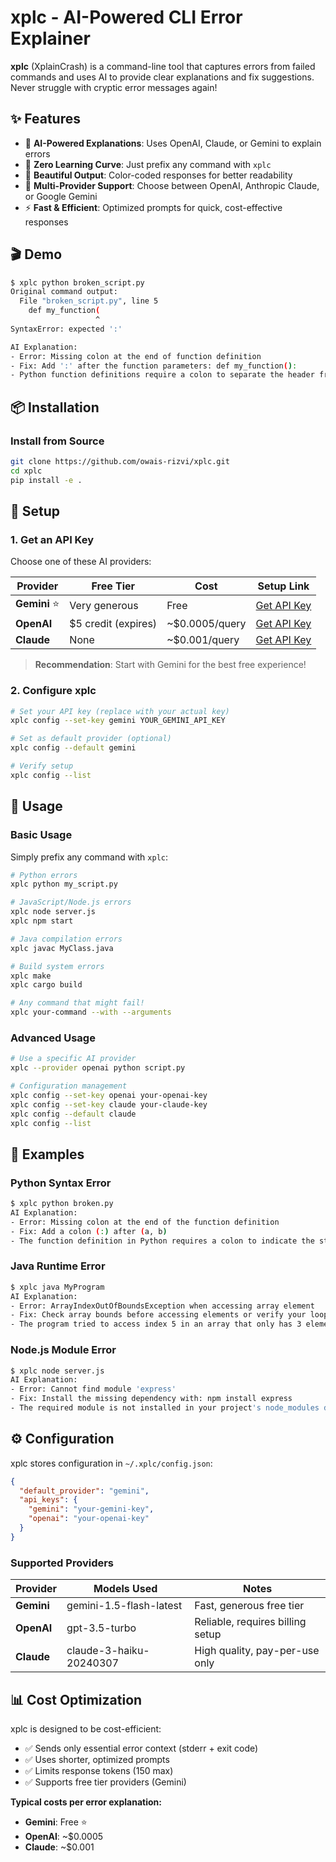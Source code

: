 # xplc - AI-Powered CLI Error Explainer


**xplc** (XplainCrash) is a command-line tool that captures errors from failed commands and uses AI to provide clear explanations and fix suggestions. Never struggle with cryptic error messages again!

## ✨ Features

- 🤖 **AI-Powered Explanations**: Uses OpenAI, Claude, or Gemini to explain errors
- 🚀 **Zero Learning Curve**: Just prefix any command with `xplc`
- 🎨 **Beautiful Output**: Color-coded responses for better readability
- 🔧 **Multi-Provider Support**: Choose between OpenAI, Anthropic Claude, or Google Gemini
- ⚡ **Fast & Efficient**: Optimized prompts for quick, cost-effective responses

## 🎬 Demo

```bash
$ xplc python broken_script.py
Original command output:
  File "broken_script.py", line 5
    def my_function(
                   ^
SyntaxError: expected ':'

AI Explanation:
- Error: Missing colon at the end of function definition
- Fix: Add ':' after the function parameters: def my_function():
- Python function definitions require a colon to separate the header from the body
```

## 📦 Installation

### Install from Source
```bash
git clone https://github.com/owais-rizvi/xplc.git
cd xplc
pip install -e .
```

## 🔑 Setup

### 1. Get an API Key
Choose one of these AI providers:

| Provider | Free Tier | Cost | Setup Link |
|----------|-----------|------|------------|
| **Gemini** ⭐ | Very generous | Free | [Get API Key](https://makersuite.google.com/app/apikey) |
| **OpenAI** | $5 credit (expires) | ~$0.0005/query | [Get API Key](https://platform.openai.com/api-keys) |
| **Claude** | None | ~$0.001/query | [Get API Key](https://console.anthropic.com/) |

> **Recommendation**: Start with Gemini for the best free experience!

### 2. Configure xplc
```bash
# Set your API key (replace with your actual key)
xplc config --set-key gemini YOUR_GEMINI_API_KEY

# Set as default provider (optional)
xplc config --default gemini

# Verify setup
xplc config --list
```

## 🚀 Usage

### Basic Usage
Simply prefix any command with `xplc`:

```bash
# Python errors
xplc python my_script.py

# JavaScript/Node.js errors
xplc node server.js
xplc npm start

# Java compilation errors
xplc javac MyClass.java

# Build system errors
xplc make
xplc cargo build

# Any command that might fail!
xplc your-command --with --arguments
```

### Advanced Usage
```bash
# Use a specific AI provider
xplc --provider openai python script.py

# Configuration management
xplc config --set-key openai your-openai-key
xplc config --set-key claude your-claude-key
xplc config --default claude
xplc config --list
```

## 🎯 Examples

### Python Syntax Error
```bash
$ xplc python broken.py
AI Explanation:
- Error: Missing colon at the end of the function definition
- Fix: Add a colon (:) after (a, b)
- The function definition in Python requires a colon to indicate the start of the function body
```

### Java Runtime Error
```bash
$ xplc java MyProgram
AI Explanation:
- Error: ArrayIndexOutOfBoundsException when accessing array element
- Fix: Check array bounds before accessing elements or verify your loop conditions
- The program tried to access index 5 in an array that only has 3 elements (indices 0-2)
```

### Node.js Module Error
```bash
$ xplc node server.js
AI Explanation:
- Error: Cannot find module 'express'
- Fix: Install the missing dependency with: npm install express
- The required module is not installed in your project's node_modules directory
```

## ⚙️ Configuration

xplc stores configuration in `~/.xplc/config.json`:

```json
{
  "default_provider": "gemini",
  "api_keys": {
    "gemini": "your-gemini-key",
    "openai": "your-openai-key"
  }
}
```

### Supported Providers

| Provider | Models Used | Notes |
|----------|-------------|-------|
| **Gemini** | gemini-1.5-flash-latest | Fast, generous free tier |
| **OpenAI** | gpt-3.5-turbo | Reliable, requires billing setup |
| **Claude** | claude-3-haiku-20240307 | High quality, pay-per-use only |

## 📊 Cost Optimization

xplc is designed to be cost-efficient:

- ✅ Sends only essential error context (stderr + exit code)
- ✅ Uses shorter, optimized prompts
- ✅ Limits response tokens (150 max)
- ✅ Supports free tier providers (Gemini)

**Typical costs per error explanation:**
- **Gemini**: Free ⭐
- **OpenAI**: ~$0.0005 
- **Claude**: ~$0.001
